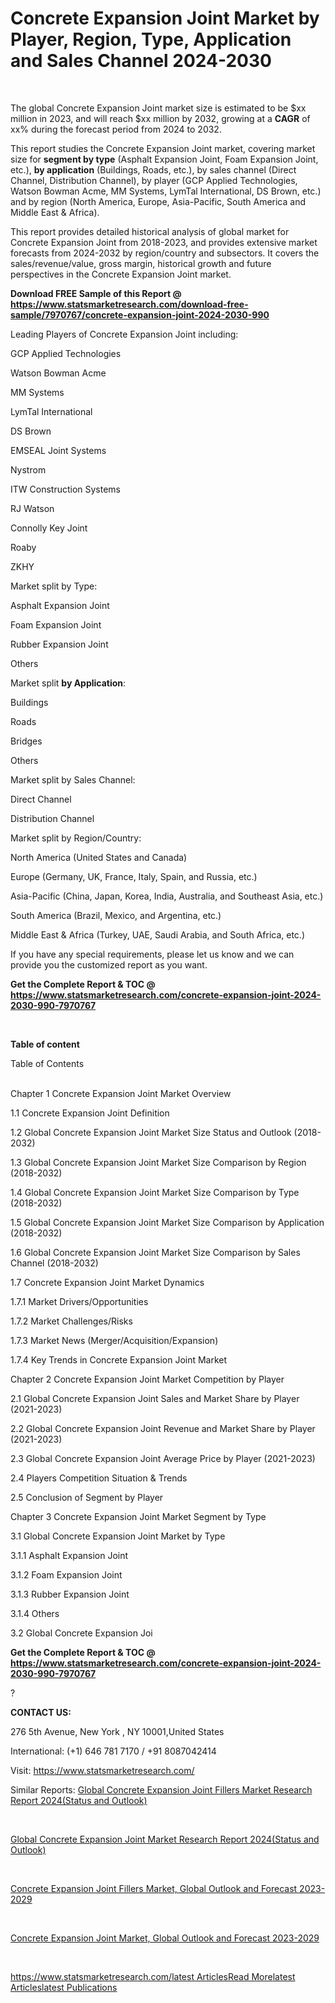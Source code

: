 <h1>Concrete Expansion Joint Market by Player, Region, Type, Application and Sales Channel 2024-2030</h1><br/><p>The global Concrete Expansion Joint market size is estimated to be $xx million in 2023, and will reach $xx million by 2032, growing at a <strong>CAGR</strong> of xx% during the forecast period from 2024 to 2032.</p>
 
 
 
 <p>This report studies the Concrete Expansion Joint market, covering market size for <strong>segment by type</strong> (Asphalt Expansion Joint, Foam Expansion Joint, etc.), <strong>by application</strong> (Buildings, Roads, etc.), by sales channel (Direct Channel, Distribution Channel), by player (GCP Applied Technologies, Watson Bowman Acme, MM Systems, LymTal International, DS Brown, etc.) and by region (North America, Europe, Asia-Pacific, South America and Middle East & Africa).</p>
 
 
 
 <p>This report provides detailed historical analysis of global market for Concrete Expansion Joint from 2018-2023, and provides extensive market forecasts from 2024-2032 by region/country and subsectors. It covers the sales/revenue/value, gross margin, historical growth and future perspectives in the Concrete Expansion Joint market.</p>
 
 
 
 <p><strong>Download FREE Sample of this Report @ <a href="https://www.statsmarketresearch.com/download-free-sample/7970767/concrete-expansion-joint-2024-2030-990">https://www.statsmarketresearch.com/download-free-sample/7970767/concrete-expansion-joint-2024-2030-990</a></strong></p>
 
 
 
 <p>Leading Players of Concrete Expansion Joint including:</p>
 
 
 
 <p>GCP Applied Technologies</p>
 
 
 
 <p>Watson Bowman Acme</p>
 
 
 
 <p>MM Systems</p>
 
 
 
 <p>LymTal International</p>
 
 
 
 <p>DS Brown</p>
 
 
 
 <p>EMSEAL Joint Systems</p>
 
 
 
 <p>Nystrom</p>
 
 
 
 <p>ITW Construction Systems</p>
 
 
 
 <p>RJ Watson</p>
 
 
 
 <p>Connolly Key Joint</p>
 
 
 
 <p>Roaby</p>
 
 
 
 <p>ZKHY</p>
 
 
 
 <p>Market split by Type:</p>
 
 
 
 <p>Asphalt Expansion Joint</p>
 
 
 
 <p>Foam Expansion Joint</p>
 
 
 
 <p>Rubber Expansion Joint</p>
 
 
 
 <p>Others</p>
 
 
 
 <p>Market split <strong>by Application</strong>:</p>
 
 
 
 <p>Buildings</p>
 
 
 
 <p>Roads</p>
 
 
 
 <p>Bridges</p>
 
 
 
 <p>Others</p>
 
 
 
 <p>Market split by Sales Channel:</p>
 
 
 
 <p>Direct Channel</p>
 
 
 
 <p>Distribution Channel</p>
 
 
 
 <p>Market split by Region/Country:</p>
 
 
 
 <p>North America (United States and Canada)</p>
 
 
 
 <p>Europe (Germany, UK, France, Italy, Spain, and Russia, etc.)</p>
 
 
 
 <p>Asia-Pacific (China, Japan, Korea, India, Australia, and Southeast Asia, etc.)</p>
 
 
 
 <p>South America (Brazil, Mexico, and Argentina, etc.)</p>
 
 
 
 <p>Middle East & Africa (Turkey, UAE, Saudi Arabia, and South Africa, etc.)</p>
 
 
 
 <p>If you have any special requirements, please let us know and we can provide you the customized report as you want.</p>
 
 
 
 <div><b>Get the Complete Report & TOC @ <a href="https://www.statsmarketresearch.com/concrete-expansion-joint-2024-2030-990-7970767">https://www.statsmarketresearch.com/concrete-expansion-joint-2024-2030-990-7970767</a></b></div>
 
 
 
 <p><br />
 
 <b>Table of content</b></p>
 
 
 
 <p>Table of Contents<br />
 
 <br />
 
 Chapter 1 Concrete Expansion Joint Market Overview<br />
 
 1.1 Concrete Expansion Joint Definition<br />
 
 1.2 Global Concrete Expansion Joint Market Size Status and Outlook (2018-2032)<br />
 
 1.3 Global Concrete Expansion Joint Market Size Comparison by Region (2018-2032)<br />
 
 1.4 Global Concrete Expansion Joint Market Size Comparison by Type (2018-2032)<br />
 
 1.5 Global Concrete Expansion Joint Market Size Comparison by Application (2018-2032)<br />
 
 1.6 Global Concrete Expansion Joint Market Size Comparison by Sales Channel (2018-2032)<br />
 
 1.7 Concrete Expansion Joint Market Dynamics<br />
 
 1.7.1 Market Drivers/Opportunities<br />
 
 1.7.2 Market Challenges/Risks<br />
 
 1.7.3 Market News (Merger/Acquisition/Expansion)<br />
 
 1.7.4 Key Trends in Concrete Expansion Joint Market<br />
 
 Chapter 2 Concrete Expansion Joint Market Competition by Player<br />
 
 2.1 Global Concrete Expansion Joint Sales and Market Share by Player (2021-2023)<br />
 
 2.2 Global Concrete Expansion Joint Revenue and Market Share by Player (2021-2023)<br />
 
 2.3 Global Concrete Expansion Joint Average Price by Player (2021-2023)<br />
 
 2.4 Players Competition Situation & Trends<br />
 
 2.5 Conclusion of Segment by Player<br />
 
 Chapter 3 Concrete Expansion Joint Market Segment by Type<br />
 
 3.1 Global Concrete Expansion Joint Market by Type<br />
 
 3.1.1 Asphalt Expansion Joint<br />
 
 3.1.2 Foam Expansion Joint<br />
 
 3.1.3 Rubber Expansion Joint<br />
 
 3.1.4 Others<br />
 
 3.2 Global Concrete Expansion Joi</p>
 
 
 
 <div><b>Get the Complete Report & TOC @ <a href="https://www.statsmarketresearch.com/concrete-expansion-joint-2024-2030-990-7970767">https://www.statsmarketresearch.com/concrete-expansion-joint-2024-2030-990-7970767</a></b></div>
 
 
 
 <p>? </p>
 
 
 
 <p><b>CONTACT US:</b><br />
 
 276 5th Avenue, New York , NY 10001,United States<br />
 
 International: (+1) 646 781 7170 / +91 8087042414<br />
 
 Visit: <a href="https://www.statsmarketresearch.com/">https://www.statsmarketresearch.com/</a><br />
 
 Similar Reports: <a href="https://www.statsmarketresearch.com/concrete-expansion-joint-2024-2030-990-7970767">Global Concrete Expansion Joint Fillers Market Research Report 2024(Status and Outlook)</a><br />
 
 <br />
 
 <a href="https://www.statsmarketresearch.com/concrete-expansion-joint-2024-2030-990-7970767">Global Concrete Expansion Joint Market Research Report 2024(Status and Outlook)</a><br />
 
 <br />
 
 <a href="https://www.statsmarketresearch.com/concrete-expansion-joint-2024-2030-990-7970767">Concrete Expansion Joint Fillers Market, Global Outlook and Forecast 2023-2029</a><br />
 
 <br />
 
 <a href="https://www.statsmarketresearch.com/concrete-expansion-joint-2024-2030-990-7970767">Concrete Expansion Joint Market, Global Outlook and Forecast 2023-2029</a><br />
 
 <br />
 
 <a href="https://gyeongbokgung.com">https://www.statsmarketresearch.com/</a><a href="https://hallyeomaritime.com">latest Articles</a><a href="https://jingwansa.com">Read More</a><a href="https://nguoiviet.jp/">latest Articles</a><a href="https://www.intelmarketresearch.com/">latest Publications</a></p>